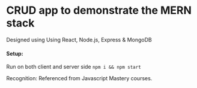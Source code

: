 # CRUD app to demonstrate the MERN stack

<!-- brief explanation -->
Designed using Using React, Node.js, Express & MongoDB 

<!-- image -->

<!-- setting up -->
#### Setup:
Run on both client and server side
` npm i && npm start `

<!-- stages -->


<!-- Recognition -->
Recognition:
Referenced from Javascript Mastery courses.
